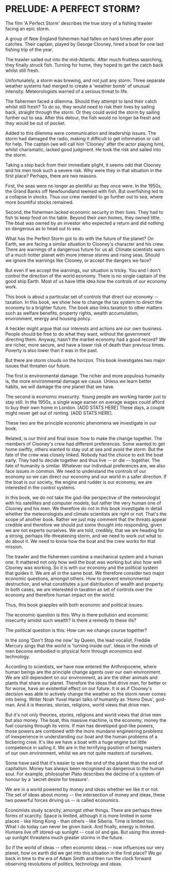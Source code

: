 # PRELUDE: A PERFECT STORM?
The film 'A Perfect Storm' describes the true story of a fishing trawler facing an epic storm. 

A group of New England fishermen had fallen on hard times after poor catches. Their captain, played by George Clooney, hired a boat for one last fishing trip of the year.

The trawler sailed out into the mid-Atlantic. After much fruitless searching, they finally struck fish. Turning for home, they hoped to get the catch back whilst still fresh. 

Unfortunately, a storm was brewing, and not just any storm. Three separate weather systems had merged to create a 'weather bomb' of unusual intensity. Meteorologists warned of a serious threat to life. 

The fishermen faced a dilemma. Should they attempt to land their catch whilst still fresh? To do so, they would need to risk their lives by sailing back, straight through the storm. Or they could avoid the storm by sailing further out to sea. After this detour, the fish would no longer be fresh and they would be out of pocket.

Added to this dilemma were communication and leadership issues. The storm had damaged the radio, making it difficult to get information or call for help. The captain (we will call him 'Clooney' after the actor playing him), whilst charismatic, lacked good judgment. He took the risk and sailed into the storm.

Taking a step back from their immediate plight, it seems odd that Clooney and his men took such a severe risk. Why were they in that situation in the first place? Perhaps, there are two reasons.

First, the seas were no longer as plentiful as they once were. In the 1950s, the Grand Banks off Newfoundland teemed with fish. But overfishing led to a collapse in stocks. Thus our crew needed to go further out to sea, where more bountiful stocks remained.

Second, the fishermen lacked economic security in their lives. They had to fish to keep food on the table. Beyond their own homes, they owned little. The boat was owned by an investor who expected a return and did nothing so dangerous as to head out to sea.



What has the Perfect Storm got to do with the future of the planet? On Earth, we are facing a similar situation to Clooney's character and his crew. There are warnings of a dangerous future for us all. Climate scientists warn of a much hotter planet with more intense storms and rising seas. Should we ignore the warnings like Clooney, or accept the dangers we face?

But even if we accept the warnings, our situation is tricky. You and I don't control the direction of the world economy. There is no single captain of the good ship Earth. Most of us have little idea how the controls of our economy work. 



This book is about a particular set of controls that direct our economy -- taxation. In this book, we show how to change the tax system to direct the economy to a brighter future. The book also links taxation to other matters such as welfare benefits, property rights, wealth accumulation, environment, energy and housing policy.

A heckler might argue that our interests and actions are our own business. People should be free to do what they want, without the government directing them. Anyway, hasn't the market economy had a good record? We are richer, more secure, and have a lower risk of death than previous times. Poverty is also lower than it was in the past. 

But there are storm clouds on the horizon. This book investigates two major issues that threaten our future.

The first is environmental damage. The richer and more populous humanity is, the more environmental damage we cause. Unless we learn better habits, we will damage the one planet that we have.

The second is economic insecurity. Young people are working harder just to stay still. In the 1950s, a single wage earner on average wages could afford to buy their own home in London. [ADD STATS HERE] These days, a couple might never get out of renting. [ADD STATS HERE].

These two are the principle economic phenomena we investigate in our book.

Related, is our third and final issue: how to make the change together. The members of Clooney's crew had different preferences. Some wanted to get home swiftly, others wanted to stay out at sea and avoid the storm. But the fate of the crew was closely linked. Nobody had the choice to exit the boat early. They had to decide together and thus live -- or die -- together. The fate of humanity is similar. Whatever our individual preferences are, we also face issues in common. We need to understand the controls of our economy so we can direct our economy and our world in a safer direction. If the boat is our society, the engine and rudder is our economy, we are interested in the control systems. 

In this book, we do not take the god-like perspective of the meteorologist with his satellites and computer models, but rather the very human one of Clooney and his men. We therefore do not in this book investigate in detail whether the meteorologists and climate scientists are right or not. That's the scope of another book. Rather we just may comment that the threats appear credible and therefore we should put some thought into responding, given we are not experts ourselves. We are told, credibly, that we are heading for a strong, perhaps life-threatening storm, and we need to work out what to do about it. We need to know how the boat and the crew works for that mission.

The trawler and the fishermen combine a mechanical system and a human one. It mattered not only how well the boat was working but also how well Clooney was working. So it is with our economy and the political system that guides it.  We are all in the same boat. We therefore consider two major economic questions, amongst others. How to prevent environmental destruction, and what constitutes a just distribution of wealth and property. In both cases, we are interested in taxation as set of controls over the economy and therefore human impact on the world.

Thus, this book grapples with both economic and political issues. 

The economic question is this: Why is there pollution and economic insecurity amidst such wealth? Is there a remedy to these ills? 

The political question is this: How can we change course together? 



In the song 'Don't Stop me now' by Queen, the lead vocalist, Freddie Mercury sings that the world is 'turning inside out'.  Ideas in the minds of men become embodied in physical form through economics and technology.  

According to scientists, we have now entered the Anthropocene, where human beings are the principle change agents over our own environment. We are still dependent on our environment, as are the other animals and plants that share our planet. Therefore the ideas that drive man, for better or for worse, have an existential effect on our future. It is as if Clooney's decision was able to actively change the weather so the storm never comes into being. Writer Noah Yuval Harari talks of humanity as 'Homo Deus', god-man. And it is theories, stories, religions, world views that drive men. 

But it's not only theories, stories, religions and world views that drive men but also money.  The boat, this massive machine, is the economy, money the fuel coursing through its veins. If man has developed god-like powers, those powers are combined with the more mundane engineering problems of inexperience in understanding our boat and the human problems of a bickering crew. It's like we have a boat with a huge engine but little competence in sailing it. We are in the terrifying position of being masters of our own environment, whilst we are not quite masters of ourselves. 

Some have said that it's easier to see the end of the planet than the end of capitalism. Money has always been recognised as dangerous to the human soul. For example, philosopher Plato describes the decline of a system of honour by a 'secret desire for treasure'. 



We are in a world powered by money and ideas whether we like it or not. The set of ideas about money -- the intersection of money and ideas, these two powerful forces driving us -- is called economics.

Economists study scarcity, amongst other things. There are perhaps three forms of scarcity. Space is limited, although it is more limited in some places - like Hong Kong - than others - like Siberia. Time is limited too. What I do today can never be given back. And finally, energy is limited. Humans live off stored-up sunlight -- coal oil and gas. But using this stored-up sunlight threatens much greater storms in the future.

So if the world of ideas -- often economic ideas -- now influences our very planet, how on earth did we get into this situation in the first place? We go back in time to the era of Adam Smith and then run the clock forward observing revolutions of politics, technology and ideas.


